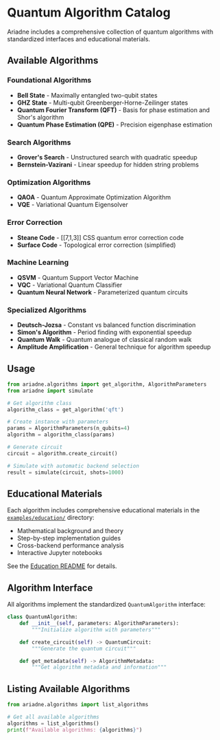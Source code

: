 # Quantum Algorithm Catalog

Ariadne includes a comprehensive collection of quantum algorithms with standardized interfaces and educational materials.

## Available Algorithms

### Foundational Algorithms
- **Bell State** - Maximally entangled two-qubit states
- **GHZ State** - Multi-qubit Greenberger-Horne-Zeilinger states
- **Quantum Fourier Transform (QFT)** - Basis for phase estimation and Shor's algorithm
- **Quantum Phase Estimation (QPE)** - Precision eigenphase estimation

### Search Algorithms
- **Grover's Search** - Unstructured search with quadratic speedup
- **Bernstein-Vazirani** - Linear speedup for hidden string problems

### Optimization Algorithms
- **QAOA** - Quantum Approximate Optimization Algorithm
- **VQE** - Variational Quantum Eigensolver

### Error Correction
- **Steane Code** - [[7,1,3]] CSS quantum error correction code
- **Surface Code** - Topological error correction (simplified)

### Machine Learning
- **QSVM** - Quantum Support Vector Machine
- **VQC** - Variational Quantum Classifier
- **Quantum Neural Network** - Parameterized quantum circuits

### Specialized Algorithms
- **Deutsch-Jozsa** - Constant vs balanced function discrimination
- **Simon's Algorithm** - Period finding with exponential speedup
- **Quantum Walk** - Quantum analogue of classical random walk
- **Amplitude Amplification** - General technique for algorithm speedup

## Usage

```python
from ariadne.algorithms import get_algorithm, AlgorithmParameters
from ariadne import simulate

# Get algorithm class
algorithm_class = get_algorithm('qft')

# Create instance with parameters
params = AlgorithmParameters(n_qubits=4)
algorithm = algorithm_class(params)

# Generate circuit
circuit = algorithm.create_circuit()

# Simulate with automatic backend selection
result = simulate(circuit, shots=1000)
```

## Educational Materials

Each algorithm includes comprehensive educational materials in the [`examples/education/`](../examples/education/) directory:

- Mathematical background and theory
- Step-by-step implementation guides
- Cross-backend performance analysis
- Interactive Jupyter notebooks

See the [Education README](../examples/education/README.md) for details.

## Algorithm Interface

All algorithms implement the standardized `QuantumAlgorithm` interface:

```python
class QuantumAlgorithm:
    def __init__(self, parameters: AlgorithmParameters):
        """Initialize algorithm with parameters"""

    def create_circuit(self) -> QuantumCircuit:
        """Generate the quantum circuit"""

    def get_metadata(self) -> AlgorithmMetadata:
        """Get algorithm metadata and information"""
```

## Listing Available Algorithms

```python
from ariadne.algorithms import list_algorithms

# Get all available algorithms
algorithms = list_algorithms()
print(f"Available algorithms: {algorithms}")
```
